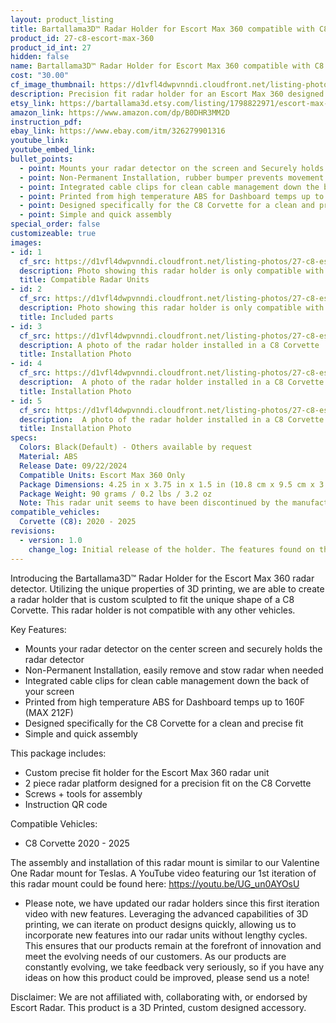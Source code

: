 ```yaml
---
layout: product_listing
title: Bartallama3D™ Radar Holder for Escort Max 360 compatible with C8 Corvette
product_id: 27-c8-escort-max-360
product_id_int: 27
hidden: false
name: Bartallama3D™ Radar Holder for Escort Max 360 compatible with C8 Corvette
cost: "30.00"
cf_image_thumbnail: https://d1vfl4dwpvnndi.cloudfront.net/listing-photos/27-c8-escort-max-360/1.jpg
description: Precision fit radar holder for an Escort Max 360 designed to fit the C8 Corvette
etsy_link: https://bartallama3d.etsy.com/listing/1798822971/escort-max-360-corvette-c8-radar-holder
amazon_link: https://www.amazon.com/dp/B0DHR3MM2D
instruction_pdf:
ebay_link: https://www.ebay.com/itm/326279901316
youtube_link: 
youtube_embed_link:
bullet_points:
  - point: Mounts your radar detector on the screen and Securely holds the radar detector
  - point: Non-Permanent Installation, rubber bumper prevents movement and enables easy removal for storage
  - point: Integrated cable clips for clean cable management down the back of your screen
  - point: Printed from high temperature ABS for Dashboard temps up to 160F (MAX 212F)
  - point: Designed specifically for the C8 Corvette for a clean and precise fit
  - point: Simple and quick assembly
special_order: false
customizeable: true
images:
- id: 1
  cf_src: https://d1vfl4dwpvnndi.cloudfront.net/listing-photos/27-c8-escort-max-360/21.jpg
  description: Photo showing this radar holder is only compatible with the Escort Max 360 Radar
  title: Compatible Radar Units
- id: 2
  cf_src: https://d1vfl4dwpvnndi.cloudfront.net/listing-photos/27-c8-escort-max-360/22.jpg
  description: Photo showing this radar holder is only compatible with the C8 Corvette
  title: Included parts
- id: 3
  cf_src: https://d1vfl4dwpvnndi.cloudfront.net/listing-photos/27-c8-escort-max-360/31.jpg
  description: A photo of the radar holder installed in a C8 Corvette
  title: Installation Photo
- id: 4
  cf_src: https://d1vfl4dwpvnndi.cloudfront.net/listing-photos/27-c8-escort-max-360/32.jpg
  description:  A photo of the radar holder installed in a C8 Corvette
  title: Installation Photo
- id: 5
  cf_src: https://d1vfl4dwpvnndi.cloudfront.net/listing-photos/27-c8-escort-max-360/33.jpg
  description:  A photo of the radar holder installed in a C8 Corvette
  title: Installation Photo
specs:
  Colors: Black(Default) - Others available by request 
  Material: ABS
  Release Date: 09/22/2024
  Compatible Units: Escort Max 360 Only
  Package Dimensions: 4.25 in x 3.75 in x 1.5 in (10.8 cm x 9.5 cm x 3.8cm) [HxWxD]
  Package Weight: 90 grams / 0.2 lbs / 3.2 oz
  Note: This radar unit seems to have been discontinued by the manufacturer and superceeded by the Escort Max 360 MKII and Escort Max 360c MKII. We have a radar holder for the newer Escort Max 360 MKII.
compatible_vehicles:
  Corvette (C8): 2020 - 2025
revisions:
  - version: 1.0
    change_log: Initial release of the holder. The features found on this holder are derived from our Tesla Radar Holder which has undergone 3 iterations. 
---
```


Introducing the Bartallama3D™ Radar Holder for the Escort Max 360 radar detector. Utilizing the unique properties of 3D printing, we are able to create a radar holder that is custom sculpted to fit the unique shape of a C8 Corvette. This radar holder is not compatible with any other vehicles. 

Key Features:
- Mounts your radar detector on the center screen and securely holds the radar detector
- Non-Permanent Installation, easily remove and stow radar when needed
- Integrated cable clips for clean cable management down the back of your screen
- Printed from high temperature ABS for Dashboard temps up to 160F (MAX 212F)
- Designed specifically for the C8 Corvette for a clean and precise fit
- Simple and quick assembly

This package includes:
- Custom precise fit holder for the Escort Max 360 radar unit
- 2 piece radar platform designed for a precision fit on the C8 Corvette
- Screws + tools for assembly
- Instruction QR code

Compatible Vehicles:
- C8 Corvette 2020 - 2025

The assembly and installation of this radar mount is similar to our Valentine One Radar mount for Teslas. A YouTube video featuring our 1st iteration of this radar mount could be found here: https://youtu.be/UG_un0AYOsU

* Please note, we have updated our radar holders since this first iteration video with new features. Leveraging the advanced capabilities of 3D printing, we can iterate on product designs quickly, allowing us to incorporate new features into our radar units without lengthy cycles. This ensures that our products remain at the forefront of innovation and meet the evolving needs of our customers. As our products are constantly evolving, we take feedback very seriously, so if you have any ideas on how this product could be improved, please send us a note!

Disclaimer: We are not affiliated with, collaborating with, or endorsed by Escort Radar. This product is a 3D Printed, custom designed accessory.